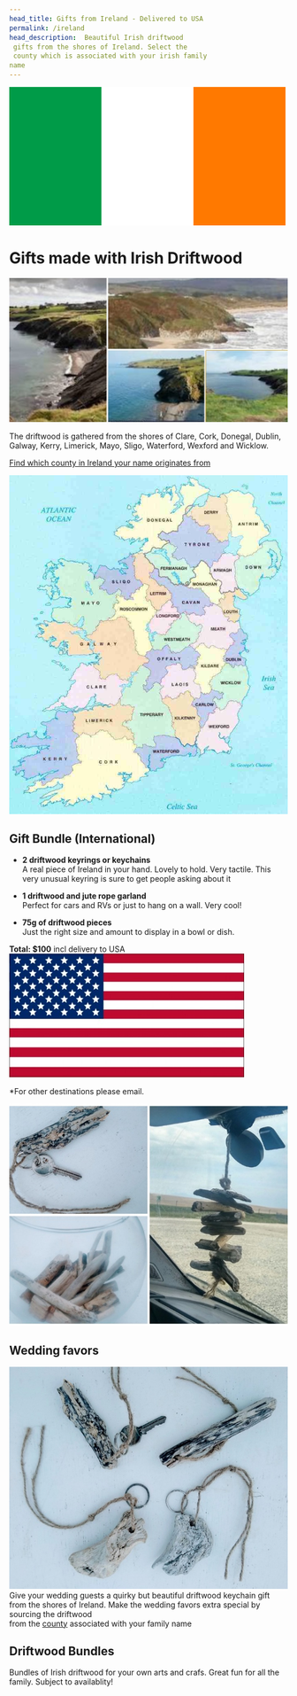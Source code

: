 ```yaml
---
head_title: Gifts from Ireland - Delivered to USA
permalink: /ireland
head_description:  Beautiful Irish driftwood
 gifts from the shores of Ireland. Select the
 county which is associated with your irish family 
name
---
```


<IMG alt='Driftwood Art, Crafts and Gifts from Ireland' SRC='/ireland-flag-small.jpg' />


# Gifts made with Irish Driftwood 

![Coastline of Ireland](/assets/images/ireland1.jpg)

The driftwood is gathered from the shores of
 Clare, Cork, Donegal, Dublin, Galway, 
Kerry, Limerick, Mayo, Sligo, Waterford,
 Wexford and Wicklow.

[Find which county in Ireland your name originates from](/irish-american-names)

<a href="/irish-american-names"><img title="Counties of Ireland" src="/counties-of-ireland2.jpg" class="big" /></a>


## Gift Bundle (International)
- __2 driftwood keyrings or keychains__ <br/>
A real piece of Ireland in your hand.
Lovely to hold.  Very tactile. This very unusual keyring is sure to get 
people asking about it

- __1 driftwood and jute rope garland__ <br/>
Perfect for cars and RVs or just to hang on a wall. Very cool!

- __75g of driftwood pieces__ <br/>
Just the right size and amount to display in a bowl or dish.

__Total: $100__ incl delivery to USA <img src="/usa-flag-small.jpg" title="USA Irish American" class="flag-icon" />


*For other destinations please email.



![Irish gifts](/assets/images/bundle-680.jpg)


## Wedding favors
![Iish Wedding Favor Gift from Ireland](/assets/images/keyring2-680.jpg)
Give your wedding guests a quirky but beautiful 
driftwood keychain gift from the shores of Ireland. 
Make the wedding favors extra special by sourcing the driftwood  
from the <a href="/irish-american-names">county</a> associated with your family name


## Driftwood Bundles 
Bundles of Irish driftwood for your own arts and crafs. Great fun for all the family. Subject to availablity!


